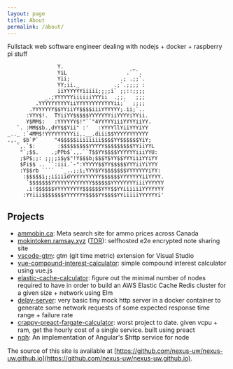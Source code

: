 ```yaml
---
layout: page
title: About
permalink: /about/
---
```


Fullstack web software engineer dealing with nodejs + docker + raspberry pi stuff

```
                Y.                      _
                YiL                   .```.
                Yii;                .; .;;`.
                YY;ii._           .;`.;;;; :
                iiYYYYYYiiiii;;;;i` ;;::;;;;
            _.;YYYYYYiiiiiiYYYii  .;;.   ;;;
         .YYYYYYYYYYiiYYYYYYYYYYYYii;`  ;;;;
       .YYYYYYY$$YYiiYY$$$$iiiYYYYYY;.ii;`..
      :YYY$!.  TYiiYY$$$$$YYYYYYYiiYYYYiYYii.
      Y$MM$:   :YYYYYY$!"``"4YYYYYiiiYYYYiiYY.
   `. :MM$$b.,dYY$$Yii" :'   :YYYYllYiiYYYiYY
_.._ :`4MM$!YYYYYYYYYii,.__.diii$$YYYYYYYYYYY
.,._ $b`P`     "4$$$$$iiiiiiii$$$$YY$$$$$$YiY;
   `,.`$:       :$$$$$$$$$YYYYY$$$$$$$$$YYiiYYL
    "`;$$.    .;PPb$`.,.``T$$YY$$$$YYYYYYiiiYYU:
    ;$P$;;: ;;;;i$y$"!Y$$$b;$$$Y$YY$$YYYiiiYYiYY
    $Fi$$ .. ``:iii.`-":YYYYY$$YY$$$$$YYYiiYiYYY
    :Y$$rb ````  `_..;;i;YYY$YY$$$$$$$YYYYYYYiYY:
     :$$$$$i;;iiiiidYYYYYYYYYY$$$$$$YYYYYYYiiYYYY.
      `$$$$$$$YYYYYYYYYYYYY$$$$$$YYYYYYYYiiiYYYYYY
      .i!$$$$$$YYYYYYYYY$$$$$$YYY$$YYiiiiiiYYYYYYY
     :YYiii$$$$$$$YYYYYYY$$$$YY$$$$YYiiiiiYYYYYYi'

```

## Projects
- [ammobin.ca](https://ammobin.ca/?utm_source=ramsay.xyz): Meta search site for ammo prices across Canada
- [mokintoken.ramsay.xyz](https://mokintoken.ramsay.xyz) ([TOR](http://mokinan4qvxi4ragyzgkewrmnnqslkcdglk6v5zruknwnnuvv2lu5uad.onion)): selfhosted e2e encrypted note sharing site
- [vscode-gtm](https://github.com/nexus-uw/vscode-gtm): gtm (git time metric) extension for Visual Studio
- [vue-compound-interest-calculator](https://nexus-uw.github.io/vue-compound-interest-calculator/): simple compound interest calculator using vue.js
- [elastic-cache-calculator](https://nexus-uw.github.io/elastic-cache-calculator/): figure out the minimal number of nodes required to have in order to build an AWS Elastic Cache Redis cluster for a given size + network using Elm
- [delay-server](https://github.com/nexus-uw/delay-server): very basic tiny mock http server in a docker container to generate some network requests of some expected response time range + failure rate 
- [crappy-preact-fargate-calculator](https://nexus-uw.github.io/crappy-preact-fargate-calculator/): worst project to date. given vcpu + ram, get the hourly cost of a single service. built using preact
- [nqh](https://github.com/nexus-uw/nqh): An implementation of Angular's $http service for node






The source of this site is available at [https://github.com/nexus-uw/nexus-uw.github.io](https://github.com/nexus-uw/nexus-uw.github.io).
